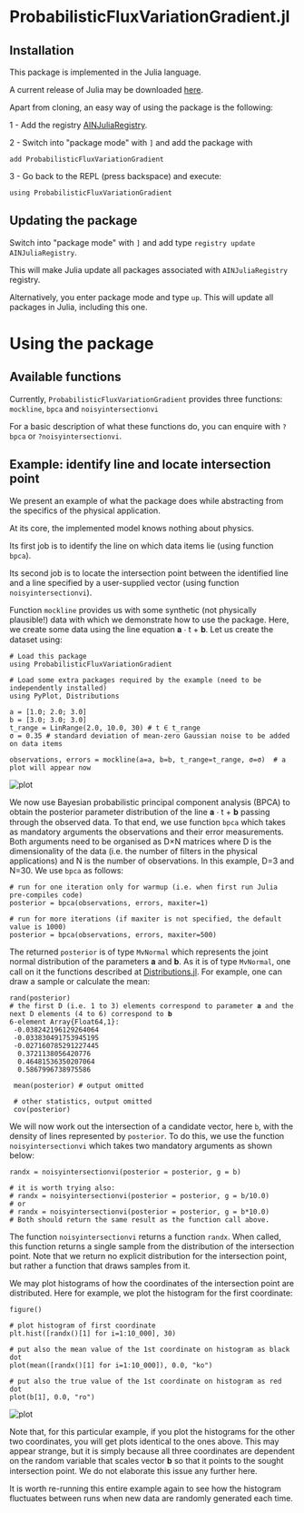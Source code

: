 # ProbabilisticFluxVariationGradient.jl

## Installation

This package is implemented in the Julia language. 

A current release of Julia may be downloaded [here](https://julialang.org/).

Apart from cloning, an easy way of using the package is the following:

1 - Add the registry [AINJuliaRegistry](https://github.com/HITS-AIN/AINJuliaRegistry).

2 - Switch into "package mode" with ```]``` and add the package with
```
add ProbabilisticFluxVariationGradient
```
3 - Go back to the REPL (press backspace) and execute:
```
using ProbabilisticFluxVariationGradient
```

## Updating the package

Switch into "package mode" with ```]``` and add type ```registry update AINJuliaRegistry```. 

This will make Julia update all packages associated with ```AINJuliaRegistry``` registry. 

Alternatively, you enter package mode and type ```up```. This will update all packages in Julia, including this one.

# Using the package

## Available functions

Currently, `ProbabilisticFluxVariationGradient` provides three functions: `mockline`, `bpca` and `noisyintersectionvi`

For a basic description of what these functions do, you can enquire with
```?bpca``` or ```?noisyintersectionvi```.


## Example: identify line and locate intersection point

We present an example of what the package does while abstracting from the specifics of the physical application. 

At its core, the implemented model knows nothing about physics.

Its first job is to identify the line on which data items lie (using function `bpca`).

Its second job is to locate the intersection point between the identified line and a line specified by a user-supplied vector (using function `noisyintersectionvi`).

Function `mockline` provides us with some synthetic  (not physically plausible!) data with which we demonstrate how to use the package.
Here, we create some data using the line equation 𝐚 ⋅ t + 𝐛. 
Let us create the dataset using:

```
# Load this package
using ProbabilisticFluxVariationGradient

# Load some extra packages required by the example (need to be independently installed)
using PyPlot, Distributions

a = [1.0; 2.0; 3.0] 
b = [3.0; 3.0; 3.0]
t_range = LinRange(2.0, 10.0, 30) # t ∈ t_range
σ = 0.35 # standard deviation of mean-zero Gaussian noise to be added on data items

observations, errors = mockline(a=a, b=b, t_range=t_range, σ=σ)  # a plot will appear now
```

![plot](docs/plot1.png)

We now use Bayesian probabilistic principal component analysis (BPCA) to obtain the posterior parameter distribution of the line 𝐚 ⋅ t + 𝐛 passing through the observed data. To that end, we use function ```bpca``` which takes as mandatory arguments the observations and their error measurements. Both arguments need to be organised as D×N matrices where D is the dimensionality of the data (i.e. the number of filters in the physical applications) and N is the number of observations. In this example, D=3 and N=30. We use ```bpca``` as follows:


```
# run for one iteration only for warmup (i.e. when first run Julia pre-compiles code)
posterior = bpca(observations, errors, maxiter=1)

# run for more iterations (if maxiter is not specified, the default value is 1000)
posterior = bpca(observations, errors, maxiter=500)
```

The returned ```posterior``` is of type ```MvNormal``` which represents the joint normal distribution of the parameters 𝐚 and 𝐛.
As it is of type ```MvNormal```, one call on it the functions described at [Distributions.jl](https://juliastats.org/Distributions.jl/latest/multivariate/#Common-Interface-1). For example, one can draw a sample or calculate the mean:

```
rand(posterior)
# the first D (i.e. 1 to 3) elements correspond to parameter 𝐚 and the next D elements (4 to 6) correspond to 𝐛
6-element Array{Float64,1}:
 -0.038242196129264064
 -0.033830491753945195
 -0.027160785291227445
  0.3721138056420776
  0.46481536350207064
  0.5867996738975586
  
 mean(posterior) # output omitted
 
 # other statistics, output omitted
 cov(posterior)
```

We will now work out the intersection of a candidate vector, here `b`, with the density of lines represented by ```posterior```. To do this, we use the function ```noisyintersectionvi``` which takes two mandatory arguments as shown below:

```
randx = noisyintersectionvi(posterior = posterior, g = b)

# it is worth trying also: 
# randx = noisyintersectionvi(posterior = posterior, g = b/10.0)
# or
# randx = noisyintersectionvi(posterior = posterior, g = b*10.0)
# Both should return the same result as the function call above.

```

The function ```noisyintersectionvi``` returns a function `randx`. When called, this function returns a single sample from the distribution of the intersection point. Note that we return no explicit distribution for the intersection point, but rather a function that draws samples from it.

We may plot histograms of how the coordinates of the intersection point are distributed. Here for example, we plot the histogram for the first coordinate:
```
figure()

# plot histogram of first coordinate
plt.hist([randx()[1] for i=1:10_000], 30)

# put also the mean value of the 1st coordinate on histogram as black dot
plot(mean([randx()[1] for i=1:10_000]), 0.0, "ko")

# put also the true value of the 1st coordinate on histogram as red dot
plot(b[1], 0.0, "ro")
```
![plot](docs/hist1.png)

Note that, for this particular example, if you plot the histograms for the other two coordinates, you will get plots identical to the ones above. This may appear strange, but it is simply because all three coordinates are dependent on the random variable that scales vector 𝐛 so that it points to the sought intersection point. We do not elaborate this issue any further here.

It is worth re-running this entire example again to see how the histogram fluctuates between runs when new data are randomly generated each time.
